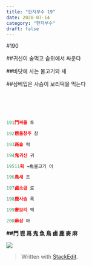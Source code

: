 ```yaml
---
title: "한자부수 19"
date: 2020-07-14
category: "한자부수"
draft: false
---
```

<?xml version="1.0" encoding="UTF-8"?>

#190

##귀신이 술먹고 솥위에서 싸운다

##바닷에 사는 물고기와 새

##삼베입은 사슴이 보리떡을 먹는다

```js

  

  

191鬥싸울 투

192鬯울창주 창

193鬲솥 력

194鬼귀신 귀

19511획 →魚물고기 어

196鳥새 조

197鹵소금 로

198鹿사슴 록

199麥보리 맥

200麻삼 마

```

**##鬥 鬯 鬲 鬼 魚 鳥 鹵 鹿 麥 麻**

![](https://i.ibb.co/HdYv17d/190.png)

> Written with [StackEdit](https://stackedit.io/).
<!--stackedit_data:
eyJoaXN0b3J5IjpbLTE0NjAxNzk0MTRdfQ==
-->